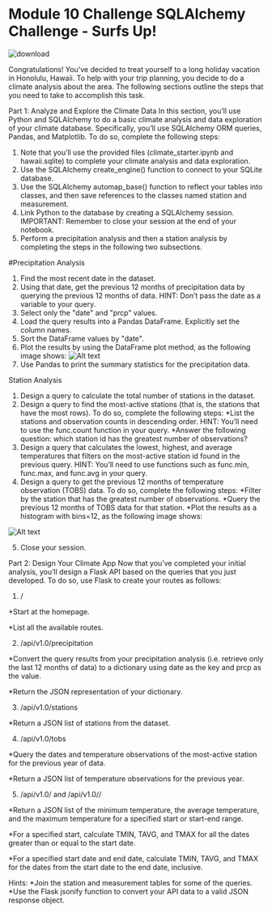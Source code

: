 # Module 10 Challenge SQLAlchemy Challenge - Surfs Up! 

![download](https://github.com/CBURKHARDT47/sqlalchemy-challenge/assets/128064003/fdeade96-e6bd-48a5-a8ca-48102cb05f5a)

Congratulations! You've decided to treat yourself to a long holiday vacation in Honolulu, Hawaii. To help with your trip planning, you decide to do a climate analysis about the area. The following sections outline the steps that you need to take to accomplish this task.

Part 1: Analyze and Explore the Climate Data
In this section, you’ll use Python and SQLAlchemy to do a basic climate analysis and data exploration of your climate database. Specifically, you’ll use SQLAlchemy ORM queries, Pandas, and Matplotlib. To do so, complete the following steps:

1. Note that you’ll use the provided files (climate_starter.ipynb and hawaii.sqlite) to complete your climate analysis and data exploration.
2. Use the SQLAlchemy create_engine() function to connect to your SQLite database.
3. Use the SQLAlchemy automap_base() function to reflect your tables into classes, and then save references to the classes named station and measurement.
4. Link Python to the database by creating a SQLAlchemy session. 
IMPORTANT: Remember to close your session at the end of your notebook.
5. Perform a precipitation analysis and then a station analysis by completing the steps in the following two subsections.

#Precipitation Analysis
1. Find the most recent date in the dataset.
2. Using that date, get the previous 12 months of precipitation data by querying the previous 12 months of data.
HINT: Don’t pass the date as a variable to your query.
3. Select only the "date" and "prcp" values.
4. Load the query results into a Pandas DataFrame. Explicitly set the column names.
5. Sort the DataFrame values by "date".
6. Plot the results by using the DataFrame plot method, as the following image shows:
![Alt text](https://static.bc-edx.com/data/dl-1-2/m10/lms/img/precipitation.jpg)
7. Use Pandas to print the summary statistics for the precipitation data.

Station Analysis
1. Design a query to calculate the total number of stations in the dataset.
2. Design a query to find the most-active stations (that is, the stations that have the most rows). To do so, complete the following steps:
*List the stations and observation counts in descending order.
HINT: You’ll need to use the func.count function in your query.
*Answer the following question: which station id has the greatest number of observations?
3. Design a query that calculates the lowest, highest, and average temperatures that filters on the most-active station id found in the previous query.
HINT: You’ll need to use functions such as func.min, func.max, and func.avg in your query.
4. Design a query to get the previous 12 months of temperature observation (TOBS) data. To do so, complete the following steps:
*Filter by the station that has the greatest number of observations.
*Query the previous 12 months of TOBS data for that station.
*Plot the results as a histogram with bins=12, as the following image shows:

![Alt text](https://static.bc-edx.com/data/dl-1-2/m10/lms/img/station-histogram.jpg)

5. Close your session.
   

Part 2: Design Your Climate App
Now that you’ve completed your initial analysis, you’ll design a Flask API based on the queries that you just developed. To do so, use Flask to create your routes as follows:

1. /

*Start at the homepage.

*List all the available routes.

2. /api/v1.0/precipitation

*Convert the query results from your precipitation analysis (i.e. retrieve only the last 12 months of data) to a dictionary using date as the key and prcp as the value.

*Return the JSON representation of your dictionary.

3. /api/v1.0/stations

*Return a JSON list of stations from the dataset.

4. /api/v1.0/tobs

*Query the dates and temperature observations of the most-active station for the previous year of data.

*Return a JSON list of temperature observations for the previous year.

5. /api/v1.0/<start> and /api/v1.0/<start>/<end>

*Return a JSON list of the minimum temperature, the average temperature, and the maximum temperature for a specified start or start-end range.

*For a specified start, calculate TMIN, TAVG, and TMAX for all the dates greater than or equal to the start date.

*For a specified start date and end date, calculate TMIN, TAVG, and TMAX for the dates from the start date to the end date, inclusive.

Hints: 
*Join the station and measurement tables for some of the queries. 
*Use the Flask jsonify function to convert your API data to a valid JSON response object.
